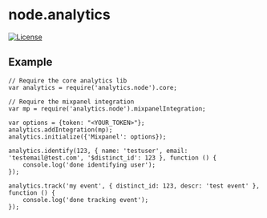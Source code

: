 # node.analytics
[![License](https://img.shields.io/badge/License-Apache%202.0-blue.svg)](https://opensource.org/licenses/Apache-2.0)

## Example

```
// Require the core analytics lib
var analytics = require('analytics.node').core;

// Require the mixpanel integration
var mp = require('analytics.node').mixpanelIntegration;

var options = {token: "<YOUR_TOKEN>"};
analytics.addIntegration(mp);
analytics.initialize({'Mixpanel': options});

analytics.identify(123, { name: 'testuser', email: 'testemail@test.com', '$distinct_id': 123 }, function () {
    console.log('done identifying user');
});

analytics.track('my event', { distinct_id: 123, descr: 'test event' }, function () {
    console.log('done tracking event');
});
```

